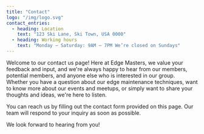 ```yaml
---
title: "Contact"
logo: "/img/logo.svg"
contact_entries:
  - heading: Location
    text: "123 Ski Lane, Ski Town, USA 0000"
  - heading: Working hours
    text: "Monday – Saturday: 9AM – 7PM We’re closed on Sundays"
---
```


Welcome to our contact us page! Here at Edge Masters, we value your feedback and input, and we're always happy to hear from our members, potential members, and anyone else who is interested in our group. Whether you have a question about our edge maintenance techniques, want to know more about our events and meetups, or simply want to share your thoughts and ideas, we're here to listen.

You can reach us by filling out the contact form provided on this page. Our team will respond to your inquiry as soon as possible.

We look forward to hearing from you!
